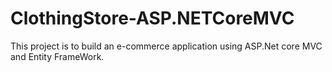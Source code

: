# ClothingStore-ASP.NETCoreMVC
This project is to build an e-commerce application using ASP.Net core MVC and Entity FrameWork.
